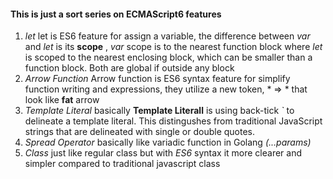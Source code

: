 #### This is just a sort series on ECMAScript6 features

1. *let* let is ES6 feature for assign a variable, the difference between _var_ and _let_ is its **scope** , _var_ scope is to the nearest function block
    where _let_ is scoped to the nearest enclosing block, which can be smaller than a function block. Both are global if outside any block
2. *Arrow Function* Arrow function is ES6 syntax feature for simplify function writing and expressions, they utilize a new token, * => * 
    that look like **fat** arrow 
3. *Template Literal* basically **Template Literall** is using back-tick *`* to delineate a template literal. This distingushes from traditional JavaScript
    strings that are delineated with single or double quotes. 
4. *Spread Operator* basically like variadic function in Golang _(...params)_ 
5. *Class*  just like regular class but with *ES6* syntax it more clearer and simpler compared to traditional javascript class 
